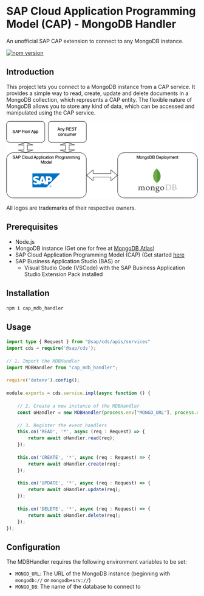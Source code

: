 # SAP Cloud Application Programming Model (CAP) - MongoDB Handler
An unofficial SAP CAP extension to connect to any MongoDB instance.

[![npm version](https://badge.fury.io/js/cap_mdb_handler.svg)](https://badge.fury.io/js/cap_mdb_handler)

## Introduction

This project lets you connect to a MongoDB instance from a CAP service. It provides a simple way to read, create, update and delete documents in a MongoDB collection, which represents a CAP entity. The flexible nature of MongoDB allows you to store any kind of data, which can be accessed and manipulated using the CAP service.

![Architecture](./docs/architecture.png)

All logos are trademarks of their respective owners.

## Prerequisites
- Node.js
- MongoDB instance (Get one for free at [MongoDB Atlas](https://www.mongodb.com/cloud/atlas))
- SAP Cloud Application Programming Model (CAP) (Get started [here](https://cap.cloud.sap/docs/get-started/)
- SAP Business Application Studio (BAS) or 
    - Visual Studio Code (VSCode) with the SAP Business Application Studio Extension Pack installed


## Installation
```bash
npm i cap_mdb_handler
```

## Usage
```typescript
import type { Request } from "@sap/cds/apis/services"
import cds = require('@sap/cds');

// 1. Import the MDBHandler
import MDBHandler from "cap_mdb_handler";

require('dotenv').config();

module.exports = cds.service.impl(async function () {

    // 2. Create a new instance of the MDBHandler
    const oHandler = new MDBHandler(process.env["MONGO_URL"], process.env["MONGO_DB"]);

    // 3. Register the event handlers
    this.on('READ', '*', async (req : Request) => {
        return await oHandler.read(req);
    });

    this.on('CREATE', '*', async (req : Request) => {
        return await oHandler.create(req);
    });

    this.on('UPDATE', '*', async (req : Request) => {
        return await oHandler.update(req);
    });

    this.on('DELETE', '*', async (req : Request) => {
        return await oHandler.delete(req);
    });
});
```

## Configuration
The MDBHandler requires the following environment variables to be set:
- `MONGO_URL`: The URL of the MongoDB instance (beginning with `mongodb://` or `mongodb+srv://`)
- `MONGO_DB`: The name of the database to connect to